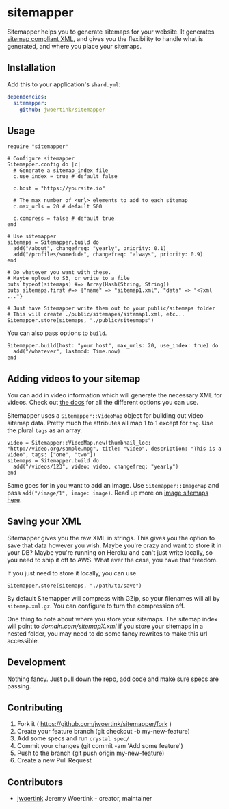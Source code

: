 # sitemapper

Sitemapper helps you to generate sitemaps for your website. It generates [sitemap compliant XML](https://www.sitemaps.org/protocol.html), and gives you the flexibility to handle what is generated, and where you place your sitemaps.

## Installation

Add this to your application's `shard.yml`:

```yaml
dependencies:
  sitemapper:
    github: jwoertink/sitemapper
```

## Usage

```crystal
require "sitemapper"

# Configure sitemapper
Sitemapper.config do |c|
  # Generate a sitemap_index file
  c.use_index = true # default false

  c.host = "https://yoursite.io"

  # The max number of <url> elements to add to each sitemap
  c.max_urls = 20 # default 500 
  
  c.compress = false # default true
end

# Use sitemapper
sitemaps = Sitemapper.build do
  add("/about", changefreq: "yearly", priority: 0.1)
  add("/profiles/somedude", changefreq: "always", priority: 0.9)
end

# Do whatever you want with these. 
# Maybe upload to S3, or write to a file
puts typeof(sitemaps) #=> Array(Hash(String, String))
puts sitemaps.first #=> {"name" => "sitemap1.xml", "data" => "<?xml ..."}

# Just have Sitemapper write them out to your public/sitemaps folder
# This will create ./public/sitemapes/sitemap1.xml, etc...
Sitemapper.store(sitemaps, "./public/sitesmaps")
```

You can also pass options to `build`.

```crystal
Sitemapper.build(host: "your host", max_urls: 20, use_index: true) do
  add("/whatever", lastmod: Time.now)
end
```

## Adding videos to your sitemap

You can add in video information which will generate the necessary XML for videos. Check out [the docs](https://developers.google.com/webmasters/videosearch/sitemaps) for all the different options you can use. 

Sitemapper uses a `Sitemapper::VideoMap` object for building out video sitemap data. Pretty much the attributes all map 1 to 1 except for `tag`. Use the plural `tags` as an array.

```crystal
video = Sitemapper::VideoMap.new(thumbnail_loc: "http://video.org/sample.mpg", title: "Video", description: "This is a video", tags: ["one", "two"])
sitemaps = Sitemapper.build do
  add("/videos/123", video: video, changefreq: "yearly")
end
```

Same goes for in you want to add an image. Use `Sitemapper::ImageMap` and pass `add("/image/1", image: image)`. Read up more on [image sitemaps here](https://support.google.com/webmasters/answer/178636?hl=en).

## Saving your XML

Sitemapper gives you the raw XML in strings. This gives you the option to save that data however you wish. Maybe you're crazy and want to store it in your DB? Maybe you're running on Heroku and can't just write locally, so you need to ship it off to AWS. What ever the case, you have that freedom. 

If you just need to store it locally, you can use

```crystal
Sitemapper.store(sitemaps, "./path/to/save")
```

By default Sitemapper will compress with GZip, so your filenames will all by `sitemap.xml.gz`. You can configure to turn the compression off.

One thing to note about where you store your sitemaps. The sitemap index will point to _domain.com/sitemapX.xml_ if you store your sitemaps in a nested folder, you may need to do some fancy rewrites to make this url accessible. 

## Development

Nothing fancy. Just pull down the repo, add code and make sure specs are passing.

## Contributing

1. Fork it ( https://github.com/jwoertink/sitemapper/fork )
2. Create your feature branch (git checkout -b my-new-feature)
3. Add some specs and run `crystal spec/`
4. Commit your changes (git commit -am 'Add some feature')
5. Push to the branch (git push origin my-new-feature)
6. Create a new Pull Request

## Contributors

- [jwoertink](https://github.com/jwoertink) Jeremy Woertink - creator, maintainer

